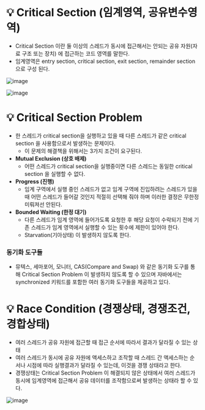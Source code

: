 # 💡 Critical Section (임계영역, 공유변수영역)

- Critical Section 이란 둘 이상의 스레드가 동시에 접근해서는 안되는 공유 자원(자료 구조 또는 장치) 에 접근하는 코드 영역를 말한다.
- 임계영역은 entry section, critical section, exit section, remainder section 으로 구성 된다.

![image](https://github.com/shin-je-woo/TIL/assets/39439576/c039562a-2ae8-4514-a914-d12f0b88502f)

![image](https://github.com/shin-je-woo/TIL/assets/39439576/22ce288f-fe8f-4131-af40-ebbf2c3976c2)

# 💡 Critical Section Problem

- 한 스레드가 critical section을 실행하고 있을 때 다른 스레드가 같은 critical section 을 사용함으로서 발생하는 문제이다.
  - 이 문제의 해결책을 위해서는 3가지 조건이 요구된다.
- **Mutual Exclusion (상호 배제)**
  - 어떤 스레드가 critical section을 실행중이면 다른 스레드는 동일한 critical section 을 실행할 수 없다.
- **Progress (진행)**
  - 임계 구역에서 실행 중인 스레드가 없고 임계 구역에 진입하려는 스레드가 있을 때 어떤 스레드가 들어갈 것인지 적절히 선택해 줘야 하며 이러한 결정은 무한정 미뤄져선 안된다.
- **Bounded Waiting (한정 대기)**
  - 다른 스레드가 임계 영역에 들어가도록 요청한 후 해당 요청이 수락되기 전에 기존 스레드가 임계 영역에서 실행할 수 있는 횟수에 제한이 있어야 한다.
  - Starvation(기아상태) 이 발생하지 않도록 한다.

### 동기화 도구들

- 뮤텍스, 세마포어, 모니터, CAS(Compare and Swap) 와 같은 동기화 도구를 통해 Critical Section Problem 이 발생하지 않도록 할 수 있으며 자바에서는 synchronized 키워드를 포함한 여러 동기화 도구들을 제공하고 있다.

# 💡 Race Condition (경쟁상태, 경쟁조건, 경합상태)

- 여러 스레드가 공유 자원에 접근할 때 접근 순서에 따라서 결과가 달라질 수 있는 상태
- 여러 스레드가 동시에 공유 자원에 액세스하고 조작할 때 스레드 간 액세스하는 순서나 시점에 따라 실행결과가 달라질 수 있는데, 이것을 경쟁 상태라고 한다.
- 경쟁상태는 Critical Section Problem 이 해결되지 않은 상태에서 여러 스레드가 동시에 임계영역에 접근해서 공유 데이터를 조작함으로써 발생하는 상태라 할 수 있다.

![image](https://github.com/shin-je-woo/TIL/assets/39439576/fe99c6d4-9ad8-4cb5-a9d7-fc598835a8f2)
